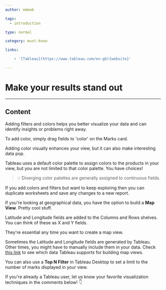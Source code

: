 ```yaml
---
author: emmab

tags:
  - introduction

type: normal

category: must-know

links:

	- '[Tableau](https://www.tableau.com/en-gb){website}'

---
```

# Make your results stand out

---
## Content

Adding filters and colors helps you better visualize your data and can identify insights or problems right away.

To add color, simply drag fields to 'color' on the Marks card. 

Adding color visually enhances your view, but it can also make interesting data pop. 

Tableau uses a default color palette to assign colors to the products in your view, but you are not limited to that color palette. You have choices!

> 💡 Diverging color palettes are generally assigned to continuous fields.

If you add colors and filters but want to keep exploring then you can duplicate worksheets and save any changes to a new report.

If you're looking at geographical data, you have the option to build a **Map View**. Pretty cool stuff.

Latitude and Longitude fields are added to the Columns and Rows shelves. You can think of these as X and Y fields. 

They're essential any time you want to create a map view.

Sometimes the Latitude and Longitude fields are generated by Tableau. Other times, you might have to manually include them in your data. Check [this link](https://help.tableau.com/current/pro/desktop/en-us/maps_data.htm) to see which data Tableau supports for building map views.

You can also use a **Top N Filter** in Tableau Desktop to set a limit to the number of marks displayed in your view.

If you're already a Tableau user, let us know your favorite visualization techniques in the comments below! 👇